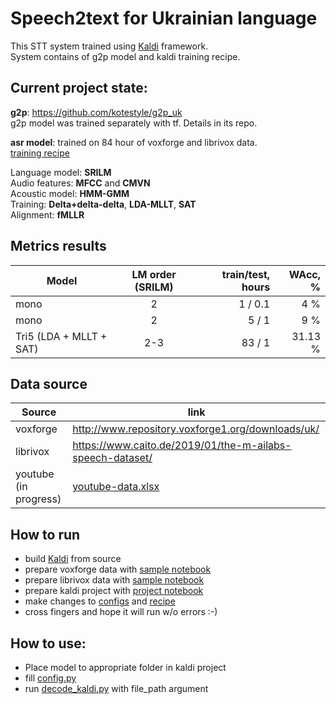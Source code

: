 # Speech2text for Ukrainian language

This STT system trained using [Kaldi](https://github.com/kaldi-asr/kaldi) framework.  
System contains of g2p model and kaldi training recipe.

## Current project state:
**g2p**: https://github.com/kotestyle/g2p_uk  
g2p model was trained separately with tf. Details in its repo.

**asr model**: trained on 84 hour of voxforge and librivox data.  
[training recipe](kaldi/misc/run.sh)

Language model: **SRILM**  
Audio features: **MFCC** and **CMVN**  
Acoustic model: **HMM-GMM**  
Training:  **Delta+delta-delta**, **LDA-MLLT**, **SAT**  
Alignment: **fMLLR** 


## Metrics results

| Model                   | LM order (SRILM)| train/test, hours | WAcc, %|
| ----------------------- |:---------------:| ----------------: |-------:|
| mono                    | 2               |  1 / 0.1          |4     % |
| mono                    | 2               |  5 / 1            |9     % |
| Tri5 (LDA + MLLT + SAT) | 2-3             | 83 / 1            |31.13 % |


## Data source

| Source                | link                                                      |
| --------------------- |-----------------------------------------------------------|
| voxforge              | http://www.repository.voxforge1.org/downloads/uk/         |
| librivox              | https://www.caito.de/2019/01/the-m-ailabs-speech-dataset/ |
| youtube (in progress) | [youtube-data.xlsx](data/youtube-data.xlsx)               |

## How to run
* build [Kaldi](https://github.com/kaldi-asr/kaldi) from source
* prepare voxforge data with [sample notebook](notebooks/prepare_VoxForge.ipynb)
* prepare librivox data with [sample notebook](notebooks/prepare_Librivox.ipynb)
* prepare kaldi project with [project notebook](notebooks/prepare_kaldi_project.ipynb)  
* make changes to [configs](kaldi/misc/conf/mfcc.conf) and [recipe](kaldi/misc/run.sh)
* cross fingers and hope it will run w/o errors :-)  

## How to use:
* Place model to appropriate folder in kaldi project  
* fill [config.py](config.py)  
* run [decode_kaldi.py](utils/decode_kaldi.py) with file_path argument
